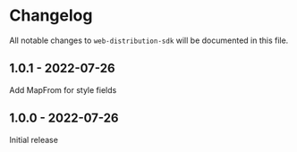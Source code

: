 # Changelog

All notable changes to `web-distribution-sdk` will be documented in this file.

## 1.0.1 - 2022-07-26

Add MapFrom for style fields

## 1.0.0 - 2022-07-26

Initial release
